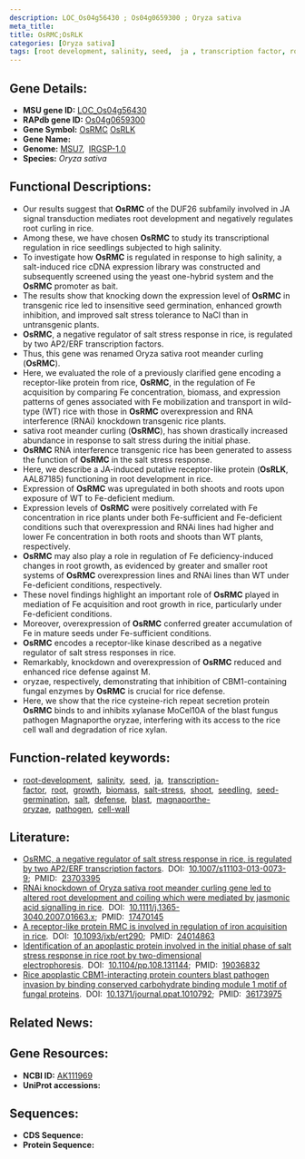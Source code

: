 ```yaml
---
description: LOC_Os04g56430 ; Os04g0659300 ; Oryza sativa
meta_title:
title: OsRMC;OsRLK
categories: [Oryza sativa]
tags: [root development, salinity, seed,  ja , transcription factor, root, growth, biomass, salt stress, shoot, seedling, seed germination, salt, defense, blast, magnaporthe oryzae, pathogen, cell wall]
---
```


## Gene Details:
- **MSU gene ID:** [LOC_Os04g56430](http://rice.uga.edu/cgi-bin/ORF_infopage.cgi?orf=LOC_Os04g56430)  
- **RAPdb gene ID:** [Os04g0659300](https://rapdb.dna.affrc.go.jp/locus/?name=Os04g0659300)  
- **Gene Symbol:** <u>OsRMC</u>&nbsp;<u>OsRLK</u>
- **Gene Name:**
- **Genome:**  [MSU7](http://rice.uga.edu/),&nbsp;&nbsp;[IRGSP-1.0](https://rapdb.dna.affrc.go.jp/download/irgsp1.html)
- **Species:** *Oryza sativa*

## Functional Descriptions:
   - Our results suggest that **OsRMC** of the DUF26 subfamily involved in JA signal transduction mediates root development and negatively regulates root curling in rice.
   - Among these, we have chosen **OsRMC** to study its transcriptional regulation in rice seedlings subjected to high salinity.
   - To investigate how **OsRMC** is regulated in response to high salinity, a salt-induced rice cDNA expression library was constructed and subsequently screened using the yeast one-hybrid system and the **OsRMC** promoter as bait.
   - The results show that knocking down the expression level of **OsRMC** in transgenic rice led to insensitive seed germination, enhanced growth inhibition, and improved salt stress tolerance to NaCl than in untransgenic plants.
   - **OsRMC**, a negative regulator of salt stress response in rice, is regulated by two AP2/ERF transcription factors.
   - Thus, this gene was renamed Oryza sativa root meander curling (**OsRMC**).
   - Here, we evaluated the role of a previously clarified gene encoding a receptor-like protein from rice, **OsRMC**, in the regulation of Fe acquisition by comparing Fe concentration, biomass, and expression patterns of genes associated with Fe mobilization and transport in wild-type (WT) rice with those in **OsRMC** overexpression and RNA interference (RNAi) knockdown transgenic rice plants.
   - sativa root meander curling (**OsRMC**), has shown drastically increased abundance in response to salt stress during the initial phase.
   - **OsRMC** RNA interference transgenic rice has been generated to assess the function of **OsRMC** in the salt stress response.
   - Here, we describe a JA-induced putative receptor-like protein (**OsRLK**, AAL87185) functioning in root development in rice.
   - Expression of **OsRMC** was upregulated in both shoots and roots upon exposure of WT to Fe-deficient medium.
   - Expression levels of **OsRMC** were positively correlated with Fe concentration in rice plants under both Fe-sufficient and Fe-deficient conditions such that overexpression and RNAi lines had higher and lower Fe concentration in both roots and shoots than WT plants, respectively.
   - **OsRMC** may also play a role in regulation of Fe deficiency-induced changes in root growth, as evidenced by greater and smaller root systems of **OsRMC** overexpression lines and RNAi lines than WT under Fe-deficient conditions, respectively.
   - These novel findings highlight an important role of **OsRMC** played in mediation of Fe acquisition and root growth in rice, particularly under Fe-deficient conditions.
   - Moreover, overexpression of **OsRMC** conferred greater accumulation of Fe in mature seeds under Fe-sufficient conditions.
   - **OsRMC** encodes a receptor-like kinase described as a negative regulator of salt stress responses in rice.
   - Remarkably, knockdown and overexpression of **OsRMC** reduced and enhanced rice defense against M.
   - oryzae, respectively, demonstrating that inhibition of CBM1-containing fungal enzymes by **OsRMC** is crucial for rice defense.
   - Here, we show that the rice cysteine-rich repeat secretion protein **OsRMC** binds to and inhibits xylanase MoCel10A of the blast fungus pathogen Magnaporthe oryzae, interfering with its access to the rice cell wall and degradation of rice xylan.

## Function-related keywords:
   - [root-development](/tags/root-development/),&nbsp;&nbsp;[salinity](/tags/salinity/),&nbsp;&nbsp;[seed](/tags/seed/),&nbsp;&nbsp;[ja](/tags/ja/),&nbsp;&nbsp;[transcription-factor](/tags/transcription-factor/),&nbsp;&nbsp;[root](/tags/root/),&nbsp;&nbsp;[growth](/tags/growth/),&nbsp;&nbsp;[biomass](/tags/biomass/),&nbsp;&nbsp;[salt-stress](/tags/salt-stress/),&nbsp;&nbsp;[shoot](/tags/shoot/),&nbsp;&nbsp;[seedling](/tags/seedling/),&nbsp;&nbsp;[seed-germination](/tags/seed-germination/),&nbsp;&nbsp;[salt](/tags/salt/),&nbsp;&nbsp;[defense](/tags/defense/),&nbsp;&nbsp;[blast](/tags/blast/),&nbsp;&nbsp;[magnaporthe-oryzae](/tags/magnaporthe-oryzae/),&nbsp;&nbsp;[pathogen](/tags/pathogen/),&nbsp;&nbsp;[cell-wall](/tags/cell-wall/)

## Literature:
   - [OsRMC, a negative regulator of salt stress response in rice, is regulated by two AP2/ERF transcription factors](https://www.doi.org/10.1007/s11103-013-0073-9).&nbsp;&nbsp;DOI:&nbsp;&nbsp;[10.1007/s11103-013-0073-9](https://www.doi.org/10.1007/s11103-013-0073-9);&nbsp;&nbsp;PMID:&nbsp;&nbsp;[23703395](https://pubmed.ncbi.nlm.nih.gov/23703395/)
   - [RNAi knockdown of Oryza sativa root meander curling gene led to altered root development and coiling which were mediated by jasmonic acid signalling in rice](https://www.doi.org/10.1111/j.1365-3040.2007.01663.x).&nbsp;&nbsp;DOI:&nbsp;&nbsp;[10.1111/j.1365-3040.2007.01663.x](https://www.doi.org/10.1111/j.1365-3040.2007.01663.x);&nbsp;&nbsp;PMID:&nbsp;&nbsp;[17470145](https://pubmed.ncbi.nlm.nih.gov/17470145/)
   - [A receptor-like protein RMC is involved in regulation of iron acquisition in rice](https://www.doi.org/10.1093/jxb/ert290).&nbsp;&nbsp;DOI:&nbsp;&nbsp;[10.1093/jxb/ert290](https://www.doi.org/10.1093/jxb/ert290);&nbsp;&nbsp;PMID:&nbsp;&nbsp;[24014863](https://pubmed.ncbi.nlm.nih.gov/24014863/)
   - [Identification of an apoplastic protein involved in the initial phase of salt stress response in rice root by two-dimensional electrophoresis](https://www.doi.org/10.1104/pp.108.131144).&nbsp;&nbsp;DOI:&nbsp;&nbsp;[10.1104/pp.108.131144](https://www.doi.org/10.1104/pp.108.131144);&nbsp;&nbsp;PMID:&nbsp;&nbsp;[19036832](https://pubmed.ncbi.nlm.nih.gov/19036832/)
   - [Rice apoplastic CBM1-interacting protein counters blast pathogen invasion by binding conserved carbohydrate binding module 1 motif of fungal proteins](https://www.doi.org/10.1371/journal.ppat.1010792).&nbsp;&nbsp;DOI:&nbsp;&nbsp;[10.1371/journal.ppat.1010792](https://www.doi.org/10.1371/journal.ppat.1010792);&nbsp;&nbsp;PMID:&nbsp;&nbsp;[36173975](https://pubmed.ncbi.nlm.nih.gov/36173975/)

## Related News:

## Gene Resources:
- **NCBI ID:**  [AK111969](http://www.ncbi.nlm.nih.gov/nuccore/AK111969)
- **UniProt accessions:** [](https://www.uniprot.org/uniprotkb//entry)

## Sequences:
- **CDS Sequence:**
- **Protein Sequence:**
